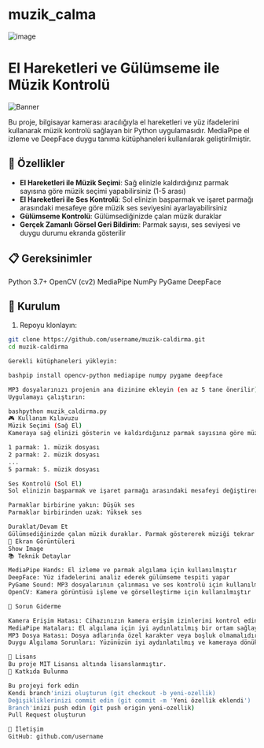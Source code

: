 # muzik_calma
![image](https://github.com/user-attachments/assets/b336480e-60e8-4b10-9a38-5b1f77daf50e)
# El Hareketleri ve Gülümseme ile Müzik Kontrolü

![Banner](https://github.com/username/repo/raw/main/banner.png)

Bu proje, bilgisayar kamerası aracılığıyla el hareketleri ve yüz ifadelerini kullanarak müzik kontrolü sağlayan bir Python uygulamasıdır. MediaPipe el izleme ve DeepFace duygu tanıma kütüphaneleri kullanılarak geliştirilmiştir.

## 🎵 Özellikler

- **El Hareketleri ile Müzik Seçimi**: Sağ elinizle kaldırdığınız parmak sayısına göre müzik seçimi yapabilirsiniz (1-5 arası)
- **El Hareketleri ile Ses Kontrolü**: Sol elinizin başparmak ve işaret parmağı arasındaki mesafeye göre müzik ses seviyesini ayarlayabilirsiniz
- **Gülümseme Kontrolü**: Gülümsediğinizde çalan müzik duraklar
- **Gerçek Zamanlı Görsel Geri Bildirim**: Parmak sayısı, ses seviyesi ve duygu durumu ekranda gösterilir

## 📋 Gereksinimler

Python 3.7+
OpenCV (cv2)
MediaPipe
NumPy
PyGame
DeepFace


## 🚀 Kurulum

1. Repoyu klonlayın:
```bash
git clone https://github.com/username/muzik-caldirma.git
cd muzik-caldirma

Gerekli kütüphaneleri yükleyin:

bashpip install opencv-python mediapipe numpy pygame deepface

MP3 dosyalarınızı projenin ana dizinine ekleyin (en az 5 tane önerilir)
Uygulamayı çalıştırın:

bashpython muzik_caldirma.py
🎮 Kullanım Kılavuzu
Müzik Seçimi (Sağ El)
Kameraya sağ elinizi gösterin ve kaldırdığınız parmak sayısına göre müzik değişecektir:

1 parmak: 1. müzik dosyası
2 parmak: 2. müzik dosyası
...
5 parmak: 5. müzik dosyası

Ses Kontrolü (Sol El)
Sol elinizin başparmak ve işaret parmağı arasındaki mesafeyi değiştirerek ses seviyesini ayarlayabilirsiniz:

Parmaklar birbirine yakın: Düşük ses
Parmaklar birbirinden uzak: Yüksek ses

Duraklat/Devam Et
Gülümsediğinizde çalan müzik duraklar. Parmak göstererek müziği tekrar başlatabilirsiniz.
📸 Ekran Görüntüleri
Show Image
📚 Teknik Detaylar

MediaPipe Hands: El izleme ve parmak algılama için kullanılmıştır
DeepFace: Yüz ifadelerini analiz ederek gülümseme tespiti yapar
PyGame Sound: MP3 dosyalarının çalınması ve ses kontrolü için kullanılmıştır
OpenCV: Kamera görüntüsü işleme ve görselleştirme için kullanılmıştır

🔧 Sorun Giderme

Kamera Erişim Hatası: Cihazınızın kamera erişim izinlerini kontrol edin
MediaPipe Hataları: El algılama için iyi aydınlatılmış bir ortam sağlayın
MP3 Dosya Hatası: Dosya adlarında özel karakter veya boşluk olmamalıdır
Duygu Algılama Sorunları: Yüzünüzün iyi aydınlatılmış ve kameraya dönük olduğundan emin olun

📝 Lisans
Bu proje MIT Lisansı altında lisanslanmıştır.
👏 Katkıda Bulunma

Bu projeyi fork edin
Kendi branch'inizi oluşturun (git checkout -b yeni-ozellik)
Değişikliklerinizi commit edin (git commit -m 'Yeni özellik eklendi')
Branch'inizi push edin (git push origin yeni-ozellik)
Pull Request oluşturun

🔗 İletişim
GitHub: github.com/username
